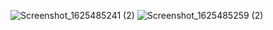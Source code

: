![Screenshot_1625485241 (2)](https://user-images.githubusercontent.com/58375588/124467981-3c88bf00-dda1-11eb-99fc-4984bc0efc42.jpg)
![Screenshot_1625485259 (2)](https://user-images.githubusercontent.com/58375588/124467996-401c4600-dda1-11eb-90d5-cf91358e24f4.jpg)

